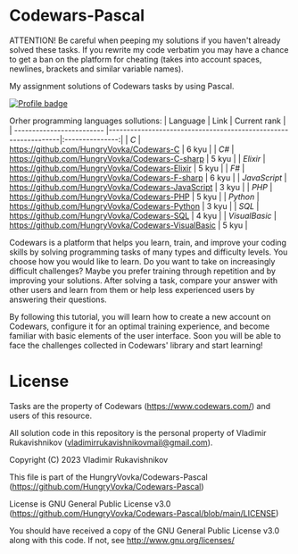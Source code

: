# Codewars-Pascal
ATTENTION! Be careful when peeping my solutions if you haven't already solved these tasks. If you rewrite my code verbatim you may have a chance to get a ban on the platform for cheating (takes into account spaces, newlines, brackets and similar variable names).

My assignment solutions of Codewars tasks by using Pascal.

[![Profile badge](https://www.codewars.com/users/HungryVovka/badges/large)](https://www.codewars.com/users/HungryVovka)

Orher programming languages sollutions:
| Language                  | Link                                                           |  Current rank   |
| ------------------------- |----------------------------------------------------------------|:---------------:|
| *С*                       | https://github.com/HungryVovka/Codewars-C                      | 6 kyu           |
| *С#*                      | https://github.com/HungryVovka/Codewars-C-sharp                | 5 kyu           |
| *Elixir*                  | https://github.com/HungryVovka/Codewars-Elixir                 | 5 kyu           |
| *F#*                      | https://github.com/HungryVovka/Codewars-F-sharp                | 6 kyu           |
| *JavaScript*              | https://github.com/HungryVovka/Codewars-JavaScript             | 3 kyu           |
| *PHP*                     | https://github.com/HungryVovka/Codewars-PHP                    | 5 kyu           |
| *Python*                  | https://github.com/HungryVovka/Codewars-Python                 | 3 kyu           |
| *SQL*                     | https://github.com/HungryVovka/Codewars-SQL                    | 4 kyu           |
| *VisualBasic*             | https://github.com/HungryVovka/Codewars-VisualBasic            | 5 kyu           |

Codewars is a platform that helps you learn, train, and improve your coding skills by solving programming tasks of many types and difficulty levels. You choose how you would like to learn. Do you want to take on increasingly difficult challenges? Maybe you prefer training through repetition and by improving your solutions. After solving a task, compare your answer with other users and learn from them or help less experienced users by answering their questions.

By following this tutorial, you will learn how to create a new account on Codewars, configure it for an optimal training experience, and become familiar with basic elements of the user interface. Soon you will be able to face the challenges collected in Codewars' library and start learning!

# License
Tasks are the property of Codewars (https://www.codewars.com/) 
and users of this resource.

All solution code in this repository 
is the personal property of Vladimir Rukavishnikov
(vladimirrukavishnikovmail@gmail.com).

Copyright (C) 2023 Vladimir Rukavishnikov

This file is part of the HungryVovka/Codewars-Pascal
(https://github.com/HungryVovka/Codewars-Pascal)

License is GNU General Public License v3.0
(https://github.com/HungryVovka/Codewars-Pascal/blob/main/LICENSE)

You should have received a copy of the GNU General Public License v3.0
along with this code. If not, see http://www.gnu.org/licenses/

